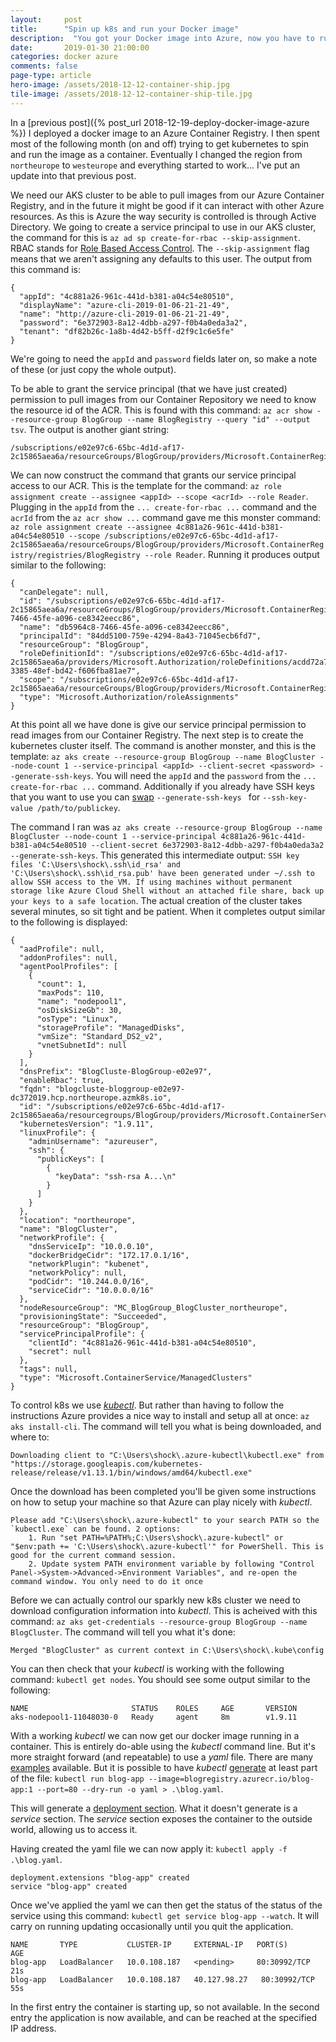 ```yaml
---
layout: 	post
title:  	"Spin up k8s and run your Docker image"
description:  "You got your Docker image into Azure, now you have to run it in a container for it to be actually of use..."
date:   	2019-01-30 21:00:00
categories: docker azure
comments: false
page-type: article
hero-image: /assets/2018-12-12-container-ship.jpg
tile-image: /assets/2018-12-12-container-ship-tile.jpg
---
```


In a [previous post]({% post_url 2018-12-19-deploy-docker-image-azure %}) I deployed a docker image to an Azure Container Registry. I then spent most of the following month (on and off) trying to get kubernetes to spin and run the image as a container. Eventually I changed the region from `northeurope` to `westeurope` and everything started to work... I've put an update into that previous post.

We need our AKS cluster to be able to pull images from our Azure Container Registry, and in the future it might be good if it can interact with other Azure resources. As this is Azure the way security is controlled is through Active Directory. We going to create a service principal to use in our AKS cluster, the command for this is `az ad sp create-for-rbac --skip-assignment`. RBAC stands for [Role Based Access Control](https://en.wikipedia.org/wiki/Role-based_access_control). The `--skip-assignment` flag means that we aren't assigning any defaults to this user. The output from this command is:

```
{                                                      
  "appId": "4c881a26-961c-441d-b381-a04c54e80510",     
  "displayName": "azure-cli-2019-01-06-21-21-49",      
  "name": "http://azure-cli-2019-01-06-21-21-49",      
  "password": "6e372903-8a12-4dbb-a297-f0b4a0eda3a2",  
  "tenant": "df82b26c-1a8b-4d42-b5ff-d2f9c1c6e5fe"     
}
```

We're going to need the  `appId` and `password` fields later on, so make a note of these (or just copy the whole output).

To be able to grant the service principal (that we have just created) permission to pull images from our Container Repository we need to know the resource id of the ACR. This is found with this command: `az acr show --resource-group BlogGroup --name BlogRegistry --query "id" --output tsv`. The output is another giant string:

```
/subscriptions/e02e97c6-65bc-4d1d-af17-2c15865aea6a/resourceGroups/BlogGroup/providers/Microsoft.ContainerRegistry/registries/BlogRegistry
```

We can now construct the command that grants our service principal access to our ACR. This is the template for the command: `az role assignment create --assignee <appId> --scope <acrId> --role Reader`. Plugging in the `appId` from the `... create-for-rbac ...` command and the `acrId` from the `az acr show ...` command gave me this monster command: `az role assignment create --assignee 4c881a26-961c-441d-b381-a04c54e80510 --scope /subscriptions/e02e97c6-65bc-4d1d-af17-2c15865aea6a/resourceGroups/BlogGroup/providers/Microsoft.ContainerRegistry/registries/BlogRegistry --role Reader`. Running it produces output similar to the following:

```
{
  "canDelegate": null,
  "id": "/subscriptions/e02e97c6-65bc-4d1d-af17-2c15865aea6a/resourceGroups/BlogGroup/providers/Microsoft.ContainerRegistry/registries/BlogRegistry/providers/Microsoft.Authorization/roleAssignments/db5964c8-7466-45fe-a096-ce8342eecc86",
  "name": "db5964c8-7466-45fe-a096-ce8342eecc86",
  "principalId": "84dd5100-759e-4294-8a43-71045ecb6fd7",
  "resourceGroup": "BlogGroup",
  "roleDefinitionId": "/subscriptions/e02e97c6-65bc-4d1d-af17-2c15865aea6a/providers/Microsoft.Authorization/roleDefinitions/acdd72a7-3385-48ef-bd42-f606fba81ae7",
  "scope": "/subscriptions/e02e97c6-65bc-4d1d-af17-2c15865aea6a/resourceGroups/BlogGroup/providers/Microsoft.ContainerRegistry/registries/BlogRegistry",
  "type": "Microsoft.Authorization/roleAssignments"
}
```

At this point all we have done is give our service principal permission to read images from our Container Registry. The next step is to create the kubernetes cluster itself. The command is another monster, and this is the template: `az aks create --resource-group BlogGroup --name BlogCluster --node-count 1 --service-principal <appId> --client-secret <password> --generate-ssh-keys`. You will need the `appId` and the `password` from the `... create-for-rbac ...` command. Additionally if you already have SSH keys that you want to use you can [swap](https://docs.microsoft.com/en-us/cli/azure/aks?view=azure-cli-latest#az-aks-create) `--generate-ssh-keys ` for `--ssh-key-value /path/to/publickey`.

The command I ran was `az aks create --resource-group BlogGroup --name BlogCluster --node-count 1 --service-principal 4c881a26-961c-441d-b381-a04c54e80510 --client-secret 6e372903-8a12-4dbb-a297-f0b4a0eda3a2 --generate-ssh-keys`. This generated this intermediate output: `SSH key files 'C:\Users\shock\.ssh\id_rsa' and 'C:\Users\shock\.ssh\id_rsa.pub' have been generated under ~/.ssh to allow SSH access to the VM. If using machines without permanent storage like Azure Cloud Shell without an attached file share, back up your keys to a safe location`. The actual creation of the cluster takes several minutes, so sit tight and be patient. When it completes output similar to the following is displayed:

```
{
  "aadProfile": null,
  "addonProfiles": null,
  "agentPoolProfiles": [
    {
      "count": 1,
      "maxPods": 110,
      "name": "nodepool1",
      "osDiskSizeGb": 30,
      "osType": "Linux",
      "storageProfile": "ManagedDisks",
      "vmSize": "Standard_DS2_v2",
      "vnetSubnetId": null
    }
  ],
  "dnsPrefix": "BlogCluste-BlogGroup-e02e97",
  "enableRbac": true,
  "fqdn": "blogcluste-bloggroup-e02e97-dc372019.hcp.northeurope.azmk8s.io",
  "id": "/subscriptions/e02e97c6-65bc-4d1d-af17-2c15865aea6a/resourcegroups/BlogGroup/providers/Microsoft.ContainerService/managedClusters/BlogCluster",
  "kubernetesVersion": "1.9.11",
  "linuxProfile": {
    "adminUsername": "azureuser",
    "ssh": {
      "publicKeys": [
        {
          "keyData": "ssh-rsa A...\n"
        }
      ]
    }
  },
  "location": "northeurope",
  "name": "BlogCluster",
  "networkProfile": {
    "dnsServiceIp": "10.0.0.10",
    "dockerBridgeCidr": "172.17.0.1/16",
    "networkPlugin": "kubenet",
    "networkPolicy": null,
    "podCidr": "10.244.0.0/16",
    "serviceCidr": "10.0.0.0/16"
  },
  "nodeResourceGroup": "MC_BlogGroup_BlogCluster_northeurope",
  "provisioningState": "Succeeded",
  "resourceGroup": "BlogGroup",
  "servicePrincipalProfile": {
    "clientId": "4c881a26-961c-441d-b381-a04c54e80510",
    "secret": null
  },
  "tags": null,
  "type": "Microsoft.ContainerService/ManagedClusters"
}
```

To control k8s we use [_kubectl_](https://kubernetes.io/docs/tasks/tools/install-kubectl/). But rather than having to follow the instructions Azure provides a nice way to install and setup all at once: `az aks install-cli`. The command will tell you what is being downloaded, and where to:

```
Downloading client to "C:\Users\shock\.azure-kubectl\kubectl.exe" from "https://storage.googleapis.com/kubernetes-release/release/v1.13.1/bin/windows/amd64/kubectl.exe"
```

Once the download has been completed you'll be given some instructions on how to setup your machine so that Azure can play nicely with _kubectl_.

```
Please add "C:\Users\shock\.azure-kubectl" to your search PATH so the `kubectl.exe` can be found. 2 options:
    1. Run "set PATH=%PATH%;C:\Users\shock\.azure-kubectl" or "$env:path += 'C:\Users\shock\.azure-kubectl'" for PowerShell. This is good for the current command session.
    2. Update system PATH environment variable by following "Control Panel->System->Advanced->Environment Variables", and re-open the command window. You only need to do it once
```

Before we can actually control our sparkly new k8s cluster we need to download configuration information into _kubectl_. This is acheived with this command: `az aks get-credentials --resource-group BlogGroup --name BlogCluster`. The command will tell you what it's done:

```
Merged "BlogCluster" as current context in C:\Users\shock\.kube\config
```

You can then check that your _kubectl_ is working with the following command: `kubectl get nodes`. You should see some output similar to the following:

```
NAME                       STATUS    ROLES     AGE       VERSION
aks-nodepool1-11048030-0   Ready     agent     8m        v1.9.11
```

With a working _kubectl_ we can now get our docker image running in a container. This is entirely do-able using the _kubectl_ command line. But it's more straight forward (and repeatable) to use a _yaml_ file. There are many [examples](https://github.com/Azure-Samples/azure-voting-app-redis/blob/master/azure-vote-all-in-one-redis.yaml) available. But it is possible to have _kubectl_ [generate](https://speakerdeck.com/shahiddev/kubernetes-for-net-developers?slide=26) at least part of the file: `kubectl run blog-app --image=blogregistry.azurecr.io/blog-app:1 --port=80 --dry-run -o yaml > .\blog.yaml`.

This will generate a [deployment section](https://devopscube.com/kubernetes-deployment-tutorial/). What it doesn't generate is a _service_ section. The _service_ section exposes the container to the outside world, allowing us to access it.

Having created the yaml file we can now apply it: `kubectl apply -f .\blog.yaml`.

```
deployment.extensions "blog-app" created
service "blog-app" created
```

Once we've applied the yaml we can then get the status of the status of the service using this command: `kubectl get service blog-app --watch`. It will carry on running updating occasionally until you quit the application.

```
NAME       TYPE           CLUSTER-IP     EXTERNAL-IP   PORT(S)        AGE
blog-app   LoadBalancer   10.0.108.187   <pending>     80:30992/TCP   21s
blog-app   LoadBalancer   10.0.108.187   40.127.98.27   80:30992/TCP   55s
```

In the first entry the container is starting up, so not available. In the second entry the application is now available, and can be reached at the specified IP address.
